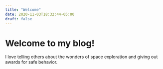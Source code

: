 ```yaml
---
title: "Welcome"
date: 2020-11-03T18:32:44-05:00
draft: false
---
```


# Welcome to my blog!
I love telling others about the wonders of space exploration and giving out awards for safe behavior.
